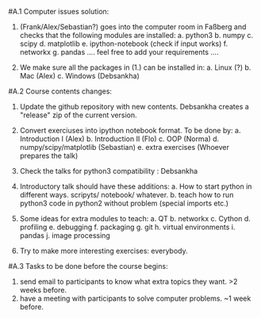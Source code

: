 #A.1 Computer issues solution:

1. (Frank/Alex/Sebastian?) goes into the computer room in Faßberg and checks that the following modules are installed:
    a. python3
    b. numpy
    c. scipy
    d. matplotlib
    e. ipython-notebook (check if input works)
    f. networkx
    g. pandas
    .... feel free to add your requirements ....


2. We make sure all the packages in (1.) can be installed in:
    a. Linux (?)
    b. Mac (Alex)
    c. Windows (Debsankha)


#A.2 Course contents changes:

1. Update the github repository with new contents. Debsankha creates a "release" zip of the current version.

2. Convert exerciuses into ipython notebook format. To be done by:
    a. Introduction I (Alex)
    b. Introduction II (Flo)
    c. OOP (Norma)
    d. numpy/scipy/matplotlib (Sebastian)
    e. extra exercises (Whoever prepares the talk)

3. Check the talks for python3 compatibility : Debsankha

4. Introductory talk should have these additions:
    a. How to start python in different ways. scripyts/ notebook/ whatever.
    b. teach how to run python3 code in python2 without problem (special imports etc.)

5. Some ideas for extra modules to teach:
        a. QT
        b. networkx
        c. Cython
        d. profiling
        e. debugging
        f. packaging
        g. git
        h. virtual environments
        i. pandas
        j. image processing


6. Try to make more interesting exercises: everybody.



#A.3 Tasks to be done before the course begins:

1. send email to participants to know what extra topics they want. >2 weeks before.
2. have a meeting with participants to solve computer problems. ~1 week before.
